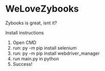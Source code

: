 # WeLoveZybooks
Zybooks is great, isnt it?

Install instructions

1. Open CMD
2. run: py -m pip install selenium
3. run: py -m pip install webdriver_manager
4. run main.py in python
5. Success!
